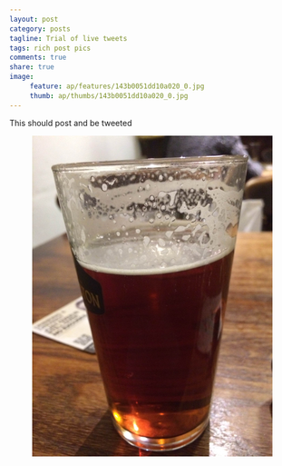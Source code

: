 ```yaml
---
layout: post
category: posts
tagline: Trial of live tweets
tags: rich post pics
comments: true
share: true
image: 
     feature: ap/features/143b0051dd10a020_0.jpg
     thumb: ap/thumbs/143b0051dd10a020_0.jpg
---
```

This should post and be tweeted
<figure class="">
<a href = "/images/ap/standard/143b0051dd10a020_0.jpg">
<img src="/images/ap/standard/143b0051dd10a020_0.jpg">
</a></figure>